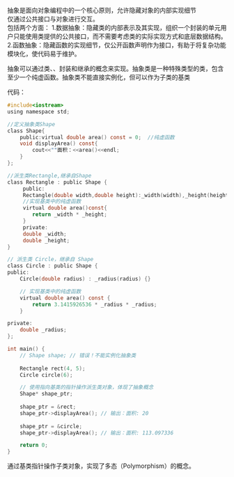 抽象是面向对象编程中的一个核心原则，允许隐藏对象的内部实现细节</br>
仅通过公共接口与对象进行交互。</br>
包括两个方面：
1.数据抽象：隐藏类的内部表示及其实现，组织一个封装的单元用户只能使用类提供的公共接口，而不需要考虑类的实际实现方式和底层数据结构。</br>
2.函数抽象：隐藏函数的实现细节，仅公开函数声明作为接口，有助于将复杂功能模块化，使代码易于维护。</br>

抽象可以通过类、、封装和继承的概念来实现。抽象类是一种特殊类型的类，包含至少一个纯虚函数。抽象类不能直接实例化，但可以作为子类的基类

代码：
```c
#include<iostream>
using namespace std;

//定义抽象类Shape
class Shape{
    public:virtual double area() const = 0;  //纯虚函数
    void displayArea() const{
        cout<<""面积：<<area()<<endl;
    }
};

//派生类Rectangle,继承自Shape
class Rectangle : public Shape {
     public:
     Rectangle(double width,double height):_width(width),_height(height){}
     //实现基类中的纯虚函数
     virtual double area()const{
        return _width * _height;
     }
     private:
     double _width;
     double _height;
}

// 派生类 Circle，继承自 Shape
class Circle : public Shape {
public:
    Circle(double radius) : _radius(radius) {}

    // 实现基类中的纯虚函数
    virtual double area() const {
        return 3.1415926536 * _radius * _radius;
    }

private:
    double _radius;
};

int main() {
    // Shape shape; // 错误！不能实例化抽象类
    
    Rectangle rect(4, 5);
    Circle circle(6);

    // 使用指向基类的指针操作派生类对象，体现了抽象概念
    Shape* shape_ptr;
    
    shape_ptr = &rect;
    shape_ptr->displayArea(); // 输出：面积: 20
    
    shape_ptr = &circle;
    shape_ptr->displayArea(); // 输出：面积: 113.097336

    return 0;
}
```

通过基类指针操作子类对象，实现了多态（Polymorphism）的概念。